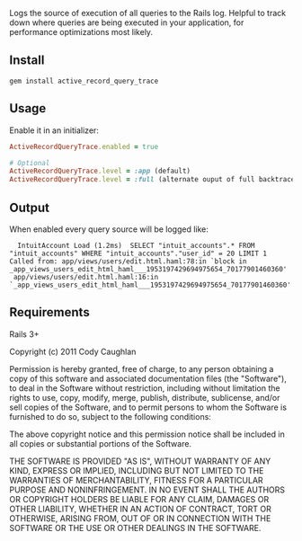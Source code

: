 Logs the source of execution of all queries to the Rails log. Helpful to track down where queries are being executed in your application, for performance optimizations most likely.

Install
-------

`gem install active_record_query_trace`

Usage
-----

Enable it in an initializer:

```ruby
ActiveRecordQueryTrace.enabled = true

# Optional
ActiveRecordQueryTrace.level = :app (default)
ActiveRecordQueryTrace.level = :full (alternate ouput of full backtrace, useful for debugging gems)
```

Output
------

When enabled every query source will be logged like:

```
  IntuitAccount Load (1.2ms)  SELECT "intuit_accounts".* FROM "intuit_accounts" WHERE "intuit_accounts"."user_id" = 20 LIMIT 1
Called from: app/views/users/edit.html.haml:78:in `block in _app_views_users_edit_html_haml___1953197429694975654_70177901460360'
 app/views/users/edit.html.haml:16:in `_app_views_users_edit_html_haml___1953197429694975654_70177901460360'
```

Requirements
------------
Rails 3+

Copyright (c) 2011 Cody Caughlan

Permission is hereby granted, free of charge, to any person obtaining
a copy of this software and associated documentation files (the
"Software"), to deal in the Software without restriction, including
without limitation the rights to use, copy, modify, merge, publish,
distribute, sublicense, and/or sell copies of the Software, and to
permit persons to whom the Software is furnished to do so, subject to
the following conditions:

The above copyright notice and this permission notice shall be
included in all copies or substantial portions of the Software.

THE SOFTWARE IS PROVIDED "AS IS", WITHOUT WARRANTY OF ANY KIND,
EXPRESS OR IMPLIED, INCLUDING BUT NOT LIMITED TO THE WARRANTIES OF
MERCHANTABILITY, FITNESS FOR A PARTICULAR PURPOSE AND
NONINFRINGEMENT. IN NO EVENT SHALL THE AUTHORS OR COPYRIGHT HOLDERS BE
LIABLE FOR ANY CLAIM, DAMAGES OR OTHER LIABILITY, WHETHER IN AN ACTION
OF CONTRACT, TORT OR OTHERWISE, ARISING FROM, OUT OF OR IN CONNECTION
WITH THE SOFTWARE OR THE USE OR OTHER DEALINGS IN THE SOFTWARE.
